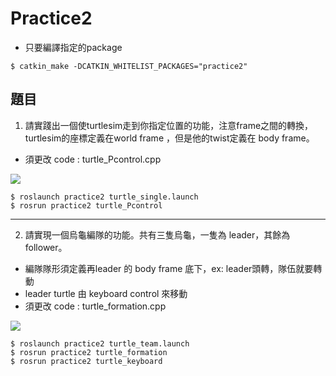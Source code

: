 # Practice2

- 只要編譯指定的package
```bash=
$ catkin_make -DCATKIN_WHITELIST_PACKAGES="practice2"
```

## 題目
1. 請實踐出一個使turtlesim走到你指定位置的功能，注意frame之間的轉換，turtlesim的座標定義在world frame ，但是他的twist定義在 body frame。
- 須更改 code : turtle_Pcontrol.cpp

![](https://i.imgur.com/uEb3wAr.png)


``` bash=
$ roslaunch practice2 turtle_single.launch
$ rosrun practice2 turtle_Pcontrol
```
----
2. 請實現一個烏龜編隊的功能。共有三隻烏龜，一隻為 leader，其餘為 follower。
- 編隊隊形須定義再leader 的 body frame 底下，ex: leader頭轉，隊伍就要轉動
- leader turtle 由 keyboard control 來移動
- 須更改 code : turtle_formation.cpp

![](https://i.imgur.com/USt9MmZ.png)

```bash=
$ roslaunch practice2 turtle_team.launch
$ rosrun practice2 turtle_formation
$ rosrun practice2 turtle_keyboard
```
